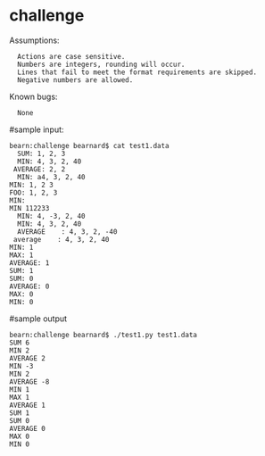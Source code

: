 challenge
=========


Assumptions:
```
  Actions are case sensitive.
  Numbers are integers, rounding will occur.
  Lines that fail to meet the format requirements are skipped.
  Negative numbers are allowed.
```
Known bugs:
```
  None
```

#sample input:


```
bearn:challenge bearnard$ cat test1.data 
  SUM: 1, 2, 3 
  MIN: 4, 3, 2, 40
 AVERAGE: 2, 2
  MIN: a4, 3, 2, 40
MIN: 1, 2 3
FOO: 1, 2, 3
MIN:
MIN 112233
  MIN: 4, -3, 2, 40
  MIN: 4, 3, 2, 40
  AVERAGE    : 4, 3, 2, -40
 average    : 4, 3, 2, 40
MIN: 1
MAX: 1
AVERAGE: 1
SUM: 1
SUM: 0
AVERAGE: 0
MAX: 0
MIN: 0
```


#sample output
```
bearn:challenge bearnard$ ./test1.py test1.data 
SUM 6
MIN 2
AVERAGE 2
MIN -3
MIN 2
AVERAGE -8
MIN 1
MAX 1
AVERAGE 1
SUM 1
SUM 0
AVERAGE 0
MAX 0
MIN 0
```
